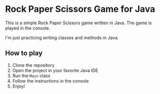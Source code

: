 # Rock Paper Scissors Game for Java

This is a simple Rock Paper Scissors game written in Java. The game is played in the console.

I'm just practicing writing classes and methods in Java.

## How to play
1. Clone the repository
2. Open the project in your favorite Java IDE
3. Run the `Main` class
4. Follow the instructions in the console
5. Enjoy!
